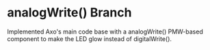# analogWrite() Branch
Implemented Axo's main code base with a analogWrite() PMW-based component to make the LED glow instead of digitalWrite().
